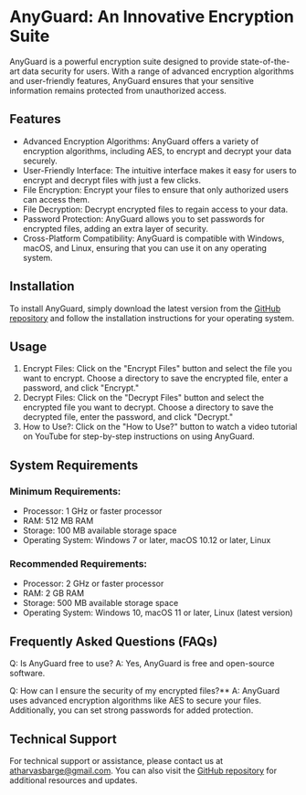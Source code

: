 
# AnyGuard: An Innovative Encryption Suite

AnyGuard is a powerful encryption suite designed to provide state-of-the-art data security for users. With a range of advanced encryption algorithms and user-friendly features, AnyGuard ensures that your sensitive information remains protected from unauthorized access.

## Features

- Advanced Encryption Algorithms: AnyGuard offers a variety of encryption algorithms, including AES, to encrypt and decrypt your data securely.
- User-Friendly Interface: The intuitive interface makes it easy for users to encrypt and decrypt files with just a few clicks.
- File Encryption: Encrypt your files to ensure that only authorized users can access them.
- File Decryption: Decrypt encrypted files to regain access to your data.
- Password Protection: AnyGuard allows you to set passwords for encrypted files, adding an extra layer of security.
- Cross-Platform Compatibility: AnyGuard is compatible with Windows, macOS, and Linux, ensuring that you can use it on any operating system.

## Installation

To install AnyGuard, simply download the latest version from the [GitHub repository](https://github.com/atharva-barge/AnyGuard-An-Innovative-Encryption-Suite) and follow the installation instructions for your operating system.

## Usage

1. Encrypt Files: Click on the "Encrypt Files" button and select the file you want to encrypt. Choose a directory to save the encrypted file, enter a password, and click "Encrypt."
2. Decrypt Files: Click on the "Decrypt Files" button and select the encrypted file you want to decrypt. Choose a directory to save the decrypted file, enter the password, and click "Decrypt."
3. How to Use?: Click on the "How to Use?" button to watch a video tutorial on YouTube for step-by-step instructions on using AnyGuard.

## System Requirements

### Minimum Requirements:
- Processor: 1 GHz or faster processor
- RAM: 512 MB RAM
- Storage: 100 MB available storage space
- Operating System: Windows 7 or later, macOS 10.12 or later, Linux

### Recommended Requirements:
- Processor: 2 GHz or faster processor
- RAM: 2 GB RAM
- Storage: 500 MB available storage space
- Operating System: Windows 10, macOS 11 or later, Linux (latest version)

## Frequently Asked Questions (FAQs)

Q: Is AnyGuard free to use?
A: Yes, AnyGuard is free and open-source software.

Q: How can I ensure the security of my encrypted files?**
A: AnyGuard uses advanced encryption algorithms like AES to secure your files. Additionally, you can set strong passwords for added protection.

## Technical Support

For technical support or assistance, please contact us at atharvasbarge@gmail.com. You can also visit the [GitHub repository](https://github.com/atharva-barge/AnyGuard-An-Innovative-Encryption-Suite) for additional resources and updates.

```
